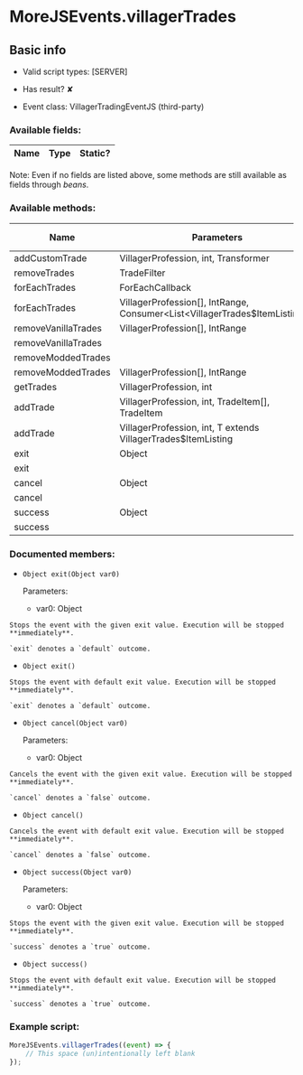 # MoreJSEvents.villagerTrades

## Basic info

- Valid script types: [SERVER]

- Has result? ✘

- Event class: VillagerTradingEventJS (third-party)

### Available fields:

| Name | Type | Static? |
| ---- | ---- | ------- |

Note: Even if no fields are listed above, some methods are still available as fields through *beans*.

### Available methods:

| Name | Parameters | Return type | Static? |
| ---- | ---------- | ----------- | ------- |
| addCustomTrade | VillagerProfession, int, Transformer |  | void | ✘ |
| removeTrades | TradeFilter |  | void | ✘ |
| forEachTrades | ForEachCallback |  | void | ✘ |
| forEachTrades | VillagerProfession[], IntRange, Consumer<List<VillagerTrades$ItemListing>> |  | void | ✘ |
| removeVanillaTrades | VillagerProfession[], IntRange |  | void | ✘ |
| removeVanillaTrades |  |  | void | ✘ |
| removeModdedTrades |  |  | void | ✘ |
| removeModdedTrades | VillagerProfession[], IntRange |  | void | ✘ |
| getTrades | VillagerProfession, int |  | List<VillagerTrades$ItemListing> | ✘ |
| addTrade | VillagerProfession, int, TradeItem[], TradeItem |  | SimpleTrade | ✘ |
| addTrade | VillagerProfession, int, T extends VillagerTrades$ItemListing |  | T extends VillagerTrades$ItemListing | ✘ |
| exit | Object |  | Object | ✘ |
| exit |  |  | Object | ✘ |
| cancel | Object |  | Object | ✘ |
| cancel |  |  | Object | ✘ |
| success | Object |  | Object | ✘ |
| success |  |  | Object | ✘ |


### Documented members:

- `Object exit(Object var0)`

  Parameters:
  - var0: Object

```
Stops the event with the given exit value. Execution will be stopped **immediately**.

`exit` denotes a `default` outcome.
```

- `Object exit()`
```
Stops the event with default exit value. Execution will be stopped **immediately**.

`exit` denotes a `default` outcome.
```

- `Object cancel(Object var0)`

  Parameters:
  - var0: Object

```
Cancels the event with the given exit value. Execution will be stopped **immediately**.

`cancel` denotes a `false` outcome.
```

- `Object cancel()`
```
Cancels the event with default exit value. Execution will be stopped **immediately**.

`cancel` denotes a `false` outcome.
```

- `Object success(Object var0)`

  Parameters:
  - var0: Object

```
Stops the event with the given exit value. Execution will be stopped **immediately**.

`success` denotes a `true` outcome.
```

- `Object success()`
```
Stops the event with default exit value. Execution will be stopped **immediately**.

`success` denotes a `true` outcome.
```



### Example script:

```js
MoreJSEvents.villagerTrades((event) => {
	// This space (un)intentionally left blank
});
```

